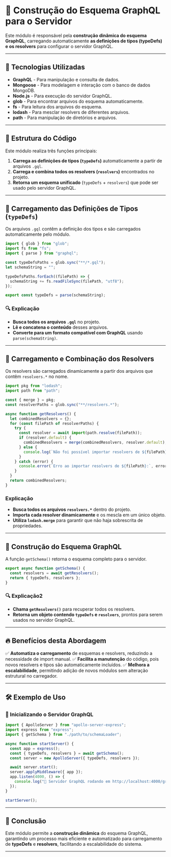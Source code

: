 # 📘 Construção do Esquema GraphQL para o Servidor

Este módulo é responsável pela **construção dinâmica do esquema GraphQL**, carregando automaticamente **as definições de tipos (typeDefs) e os resolvers** para configurar o servidor GraphQL.

---

## 🚀 Tecnologias Utilizadas

- **GraphQL** - Para manipulação e consulta de dados.
- **Mongoose** - Para modelagem e interação com o banco de dados MongoDB.
- **Node.js** - Para execução do servidor GraphQL.
- **glob** - Para encontrar arquivos do esquema automaticamente.
- **fs** - Para leitura dos arquivos do esquema.
- **lodash** - Para mesclar resolvers de diferentes arquivos.
- **path** - Para manipulação de diretórios e arquivos.

---

## 📂 Estrutura do Código

Este módulo realiza três funções principais:

1. **Carrega as definições de tipos (`typeDefs`)** automaticamente a partir de arquivos `.gql`.
2. **Carrega e combina todos os resolvers (`resolvers`)** encontrados no projeto.
3. **Retorna um esquema unificado** (`typeDefs` + `resolvers`) que pode ser usado pelo servidor GraphQL.

---

## 📌 Carregamento das Definições de Tipos (`typeDefs`)

Os arquivos `.gql` contêm a definição dos tipos e são carregados automaticamente pelo módulo.

```ts
import { glob } from "glob";
import fs from "fs";
import { parse } from "graphql";

const typeDefsPaths = glob.sync("**/*.gql");
let schemaString = "";

typeDefsPaths.forEach((filePath) => {
  schemaString += fs.readFileSync(filePath, "utf8");
});

export const typeDefs = parse(schemaString);
```

### 🔍 Explicação

- **Busca todos os arquivos `.gql`** no projeto.
- **Lê e concatena o conteúdo** desses arquivos.
- **Converte para um formato compatível com GraphQL** usando `parse(schemaString)`.

---

## 📌 Carregamento e Combinação dos Resolvers

Os resolvers são carregados dinamicamente a partir dos arquivos que contêm `resolvers.*` no nome.

```ts
import pkg from "lodash";
import path from "path";

const { merge } = pkg;
const resolverPaths = glob.sync("**/resolvers.*");

async function getResolvers() {
  let combinedResolvers = {};
  for (const filePath of resolverPaths) {
    try {
      const resolver = await import(path.resolve(filePath));
      if (resolver.default) {
        combinedResolvers = merge(combinedResolvers, resolver.default);
      } else {
        console.log(`Não foi possível importar resolvers de ${filePath}`);
      }
    } catch (error) {
      console.error(`Erro ao importar resolvers de ${filePath}:`, error);
    }
  }
  return combinedResolvers;
}
```

### Explicação

- **Busca todos os arquivos `resolvers.*`** dentro do projeto.
- **Importa cada resolver dinamicamente** e os mescla em um único objeto.
- **Utiliza `lodash.merge`** para garantir que não haja sobrescrita de propriedades.

---

## 📌 Construção do Esquema GraphQL

A função `getSchema()` retorna o esquema completo para o servidor.

```ts
export async function getSchema() {
  const resolvers = await getResolvers();
  return { typeDefs, resolvers };
}
```

### 🔍 Explicação2

- **Chama `getResolvers()`** para recuperar todos os resolvers.
- **Retorna um objeto contendo `typeDefs` e `resolvers`**, prontos para serem usados no servidor GraphQL.

---

## 🔥 Benefícios desta Abordagem

✅ **Automatiza o carregamento** de esquemas e resolvers, reduzindo a necessidade de import manual.
✅ **Facilita a manutenção** do código, pois novos resolvers e tipos são automaticamente incluídos.
✅ **Melhora a escalabilidade**, permitindo adição de novos módulos sem alteração estrutural no carregador.

---

## 🛠️ Exemplo de Uso

### 📌 Inicializando o Servidor GraphQL

```ts
import { ApolloServer } from "apollo-server-express";
import express from "express";
import { getSchema } from "./path/to/schemaLoader";

async function startServer() {
  const app = express();
  const { typeDefs, resolvers } = await getSchema();
  const server = new ApolloServer({ typeDefs, resolvers });

  await server.start();
  server.applyMiddleware({ app });
  app.listen(4000, () => {
    console.log("🚀 Servidor GraphQL rodando em http://localhost:4000/graphql");
  });
}

startServer();
```

---

## 📌 Conclusão

Este módulo permite a **construção dinâmica** do esquema GraphQL, garantindo um processo mais eficiente e automatizado para carregamento de **typeDefs** e **resolvers**, facilitando a escalabilidade do sistema.

---
